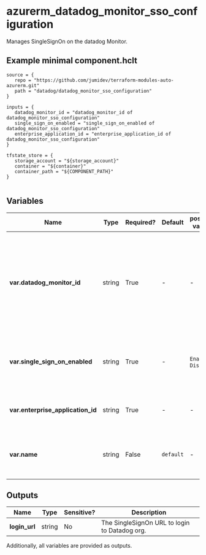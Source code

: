 # azurerm_datadog_monitor_sso_configuration

Manages SingleSignOn on the datadog Monitor.

## Example minimal component.hclt

```hcl
source = {
   repo = "https://github.com/jumidev/terraform-modules-auto-azurerm.git" 
   path = "datadog/datadog_monitor_sso_configuration" 
}

inputs = {
   datadog_monitor_id = "datadog_monitor_id of datadog_monitor_sso_configuration" 
   single_sign_on_enabled = "single_sign_on_enabled of datadog_monitor_sso_configuration" 
   enterprise_application_id = "enterprise_application_id of datadog_monitor_sso_configuration" 
}

tfstate_store = {
   storage_account = "${storage_account}" 
   container = "${container}" 
   container_path = "${COMPONENT_PATH}" 
}


```

## Variables

| Name | Type | Required? |  Default  |  possible values |  Description |
| ---- | ---- | --------- |  ----------- | ----------- | ----------- |
| **var.datadog_monitor_id** | string | True | -  |  -  |  The Datadog Monitor Id which should be used for this Datadog Monitor SSO Configuration. Changing this forces a new Datadog Monitor SSO Configuration to be created. | 
| **var.single_sign_on_enabled** | string | True | -  |  `Enable`, `Disable`  |  The state of SingleSignOn configuration. Possible values are `Enable` and `Disable`. | 
| **var.enterprise_application_id** | string | True | -  |  -  |  The application Id to perform SSO operation. | 
| **var.name** | string | False | `default`  |  -  |  The name of the SingleSignOn configuration. Defaults to `default`. | 



## Outputs

| Name | Type | Sensitive? | Description |
| ---- | ---- | --------- | --------- |
| **login_url** | string | No  | The SingleSignOn URL to login to Datadog org. | 

Additionally, all variables are provided as outputs.

